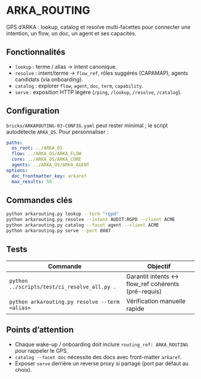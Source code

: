 # ARKA_ROUTING

GPS d’ARKA : lookup, catalog et resolve multi-facettes pour connecter une intention, un flow, un doc, un agent et ses capacités.

## Fonctionnalités
- `lookup` : terme / alias → intent canonique.
- `resolve` : intent/terme → `flow_ref`, rôles suggérés (CAPAMAP), agents candidats (via onboarding).
- `catalog` : explorer `flow`, `agent`, `doc`, `term`, `capability`.
- `serve` : exposition HTTP légère (`/ping`, `/lookup`, `/resolve`, `/catalog`).

## Configuration
`bricks/ARKAROUTING-03-CONFIG.yaml` peut rester minimal ; le script autodétecte `ARKA_OS`. Pour personnaliser :
```yaml
paths:
  os_root: ../ARKA_OS
  flow: ../ARKA_OS/ARKA_FLOW
  core: ../ARKA_OS/ARKA_CORE
  agents: ../ARKA_OS/ARKA_AGENT
options:
  doc_frontmatter_key: arkaref
  max_results: 50
```

## Commandes clés
```bash
python arkarouting.py lookup --term "rgpd"
python arkarouting.py resolve --intent AUDIT:RGPD --client ACME
python arkarouting.py catalog --facet agent --client ACME
python arkarouting.py serve --port 8087
```

## Tests
| Commande | Objectif |
| --- | --- |
| `python ../scripts/test/ci_resolve_all.py .` | Garantit intents ↔ flow_ref cohérents (pré-requis) |
| `python arkarouting.py resolve --term <alias>` | Vérification manuelle rapide |

## Points d’attention
- Chaque wake-up / onboarding doit inclure `routing_ref: ARKA_ROUTING` pour rappeler le GPS.
- `catalog --facet doc` nécessite des docs avec front-matter `arkaref`.
- Exposer `serve` derrière un reverse proxy si partagé (port par défaut au choix).
